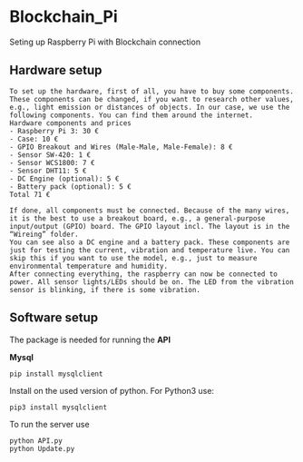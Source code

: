 # Blockchain_Pi
Seting up Raspberry Pi with Blockchain connection

## Hardware setup
```
To set up the hardware, first of all, you have to buy some components. These components can be changed, if you want to research other values, e.g., light emission or distances of objects. In our case, we use the following components. You can find them around the internet. 
Hardware components and prices
- Raspberry Pi 3: 30 €
- Case: 10 €
- GPIO Breakout and Wires (Male-Male, Male-Female): 8 €
- Sensor SW-420: 1 €
- Sensor WCS1800: 7 €
- Sensor DHT11: 5 €
- DC Engine (optional): 5 €
- Battery pack (optional): 5 €
Total 71 €

If done, all components must be connected. Because of the many wires, it is the best to use a breakout board, e.g., a general-purpose input/output (GPIO) board. The GPIO layout incl. The layout is in the “Wireing” folder. 
You can see also a DC engine and a battery pack. These components are just for testing the current, vibration and temperature live. You can skip this if you want to use the model, e.g., just to measure environmental temperature and humidity.
After connecting everything, the raspberry can now be connected to power. All sensor lights/LEDs should be on. The LED from the vibration sensor is blinking, if there is some vibration.
```

## Software setup
The package is needed for running the **API**

**Mysql**

```
pip install mysqlclient

```

Install on the used version of python. For Python3
use:
```text
pip3 install mysqlclient
```

To run the server use

```
python API.py
python Update.py
```



